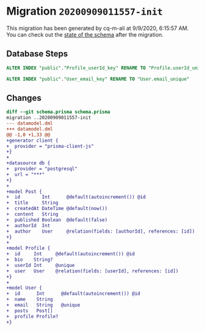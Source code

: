 # Migration `20200909011557-init`

This migration has been generated by cq-m-ali at 9/9/2020, 6:15:57 AM.
You can check out the [state of the schema](./schema.prisma) after the migration.

## Database Steps

```sql
ALTER INDEX "public"."Profile_userId_key" RENAME TO "Profile.userId_unique"

ALTER INDEX "public"."User_email_key" RENAME TO "User.email_unique"
```

## Changes

```diff
diff --git schema.prisma schema.prisma
migration ..20200909011557-init
--- datamodel.dml
+++ datamodel.dml
@@ -1,0 +1,33 @@
+generator client {
+  provider = "prisma-client-js"
+}
+
+datasource db {
+  provider = "postgresql"
+  url = "***"
+}
+
+model Post {
+  id        Int      @default(autoincrement()) @id
+  title     String
+  createdAt DateTime @default(now())
+  content   String
+  published Boolean  @default(false)
+  authorId  Int
+  author    User     @relation(fields: [authorId], references: [id])
+}
+
+model Profile {
+  id     Int     @default(autoincrement()) @id
+  bio    String?
+  userId Int     @unique
+  user   User    @relation(fields: [userId], references: [id])
+}
+
+model User {
+  id      Int      @default(autoincrement()) @id
+  name    String
+  email   String   @unique
+  posts   Post[]
+  profile Profile?
+}
```


